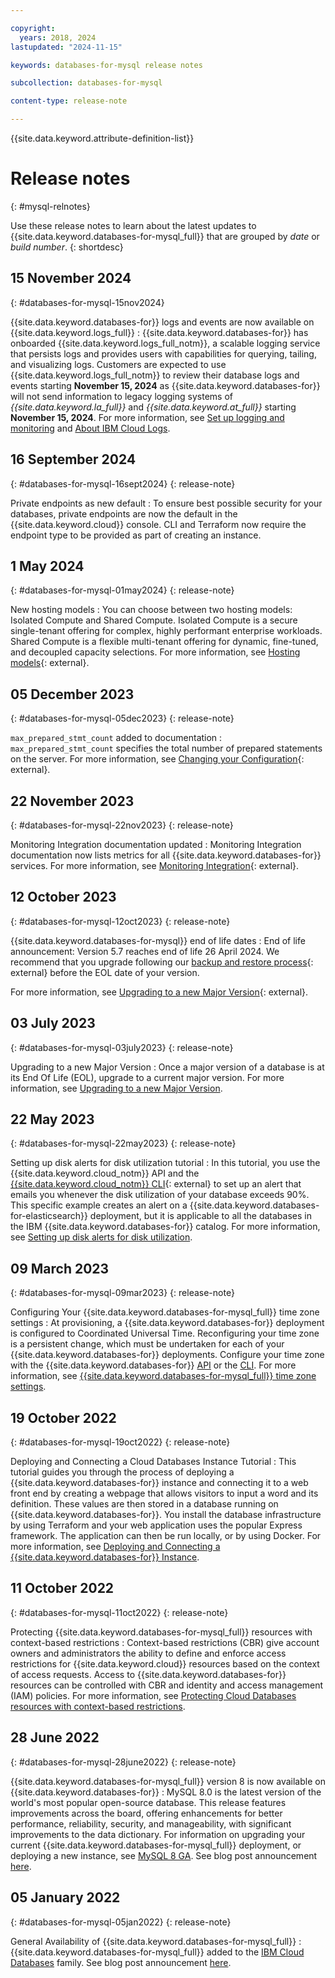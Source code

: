 ```yaml
---

copyright:
  years: 2018, 2024
lastupdated: "2024-11-15"

keywords: databases-for-mysql release notes

subcollection: databases-for-mysql

content-type: release-note

---
```


{{site.data.keyword.attribute-definition-list}}

# Release notes
{: #mysql-relnotes}

Use these release notes to learn about the latest updates to {{site.data.keyword.databases-for-mysql_full}} that are grouped by _date_ or _build number_.
{: shortdesc}

## 15 November 2024
{: #databases-for-mysql-15nov2024}

{{site.data.keyword.databases-for}} logs and events are now available on {{site.data.keyword.logs_full}}
: {{site.data.keyword.databases-for}} has onboarded {{site.data.keyword.logs_full_notm}}, a scalable logging service that persists logs and provides users with capabilities for querying, tailing, and visualizing logs. Customers are expected to use {{site.data.keyword.logs_full_notm}} to review their database logs and events starting **November 15, 2024** as {{site.data.keyword.databases-for}} will not send information to legacy logging systems of _{{site.data.keyword.la_full}}_ and _{{site.data.keyword.at_full}}_ starting **November 15, 2024**. For more information, see [Set up logging and monitoring](/docs/databases-for-elasticsearch?topic=databases-for-mysql-getting-started-cdb-logging-monitoring) and [About IBM Cloud Logs](/docs/cloud-logs?topic=cloud-logs-about-cl).

## 16 September 2024
{: #databases-for-mysql-16sept2024}
{: release-note}

Private endpoints as new default
:  To ensure best possible security for your databases, private endpoints are now the default in the {{site.data.keyword.cloud}} console. CLI and Terraform now require the endpoint type to be provided as part of creating an instance.

## 1 May 2024
{: #databases-for-mysql-01may2024}
{: release-note}

New hosting models
:  You can choose between two hosting models: Isolated Compute and Shared Compute. Isolated Compute is a secure single-tenant offering for complex, highly performant enterprise workloads. Shared Compute is a flexible multi-tenant offering for dynamic, fine-tuned, and decoupled capacity selections. For more information, see [Hosting models](/docs/cloud-databases?topic=cloud-databases-hosting-types){: external}.

## 05 December 2023
{: #databases-for-mysql-05dec2023}
{: release-note}

`max_prepared_stmt_count` added to documentation
:  `max_prepared_stmt_count` specifies the total number of prepared statements on the server. For more information, see [Changing your Configuration](/docs/databases-for-mysql?topic=databases-for-mysql-changing-configuration){: external}.

## 22 November 2023
{: #databases-for-mysql-22nov2023}
{: release-note}

Monitoring Integration documentation updated
:  Monitoring Integration documentation now lists metrics for all {{site.data.keyword.databases-for}} services. For more information, see [Monitoring Integration](/docs/cloud-databases?topic=cloud-databases-monitoring){: external}.

## 12 October 2023
{: #databases-for-mysql-12oct2023}
{: release-note}

{{site.data.keyword.databases-for-mysql}} end of life dates
:  End of life announcement: Version 5.7 reaches end of life 26 April 2024. We recommend that you upgrade following our [backup and restore process](/docs/cloud-databases?topic=cloud-databases-dashboard-backups){: external} before the EOL date of your version.

For more information, see [Upgrading to a new Major Version](/docs/databases-for-mysql?topic=databases-for-mysql-mysql-upgrading){: external}.

## 03 July 2023
{: #databases-for-mysql-03july2023}
{: release-note}

Upgrading to a new Major Version
:  Once a major version of a database is at its End Of Life (EOL), upgrade to a current major version. For more information, see [Upgrading to a new Major Version](/docs/databases-for-mysql?topic=databases-for-mysql-mysql-upgrading).

## 22 May 2023
{: #databases-for-mysql-22may2023}
{: release-note}

Setting up disk alerts for disk utilization tutorial
:  In this tutorial, you use the {{site.data.keyword.cloud_notm}} API and the [{{site.data.keyword.cloud_notm}} CLI](https://cloud.ibm.com/docs/cli?topic=cli-getting-started){: external} to set up an alert that emails you whenever the disk utilization of your database exceeds 90%. This specific example creates an alert on a {{site.data.keyword.databases-for-elasticsearch}} deployment, but it is applicable to all the databases in the IBM {{site.data.keyword.databases-for}} catalog. For more information, see [Setting up disk alerts for disk utilization](/docs/databases-for-mysql?topic=databases-for-mysql-disk-util-alert-tutorial).

## 09 March 2023
{: #databases-for-mysql-09mar2023}
{: release-note}

Configuring Your {{site.data.keyword.databases-for-mysql_full}} time zone settings
:  At provisioning, a {{site.data.keyword.databases-for}} deployment is configured to Coordinated Universal Time. Reconfiguring your time zone is a persistent change, which must be undertaken for each of your {{site.data.keyword.databases-for}} deployments. Configure your time zone with the {{site.data.keyword.databases-for}} [API](https://cloud.ibm.com/apidocs/cloud-databases-api/cloud-databases-api-v5#introduction) or the [CLI](/docs/databases-cli-plugin). For more information, see [{{site.data.keyword.databases-for-mysql_full}} time zone settings](/docs/databases-for-mysql?topic=databases-for-mysql-changing-configuration&interface=cli#mem-settings).

## 19 October 2022
{: #databases-for-mysql-19oct2022}
{: release-note}

Deploying and Connecting a Cloud Databases Instance Tutorial
:  This tutorial guides you through the process of deploying a {{site.data.keyword.databases-for}} instance and connecting it to a web front end by creating a webpage that allows visitors to input a word and its definition. These values are then stored in a database running on {{site.data.keyword.databases-for}}. You install the database infrastructure by using Terraform and your web application uses the popular Express framework. The application can then be run locally, or by using Docker. For more information, see [Deploying and Connecting a {{site.data.keyword.databases-for}} Instance](/docs/databases-for-mysql?topic=cloud-databases-create-instance-tutorial).

## 11 October 2022
{: #databases-for-mysql-11oct2022}
{: release-note}

Protecting {{site.data.keyword.databases-for-mysql_full}} resources with context-based restrictions
:  Context-based restrictions (CBR) give account owners and administrators the ability to define and enforce access restrictions for {{site.data.keyword.cloud}} resources based on the context of access requests. Access to {{site.data.keyword.databases-for}} resources can be controlled with CBR and identity and access management (IAM) policies. For more information, see [Protecting Cloud Databases resources with context-based restrictions](/docs/databases-for-mysql?topic=cloud-databases-cbr&interface=ui).

## 28 June 2022
{: #databases-for-mysql-28june2022}
{: release-note}

{{site.data.keyword.databases-for-mysql_full}} version 8 is now available on {{site.data.keyword.databases-for}}
:  MySQL 8.0 is the latest version of the world's most popular open-source database. This release features improvements across the board, offering enhancements for better performance, reliability, security, and manageability, with significant improvements to the data dictionary. For information on upgrading your current {{site.data.keyword.databases-for-mysql_full}} deployment, or deploying a new instance, see [MySQL 8 GA](https://cloud.ibm.com/docs/databases-for-mysql?topic=databases-for-mysql-mysql8-ga). See blog post announcement [here](https://www.ibm.com/cloud/blog/announcements/ibm-cloud-databases-for-mysql-now-supports-version-8).

## 05 January 2022
{: #databases-for-mysql-05jan2022}
{: release-note}

General Availability of {{site.data.keyword.databases-for-mysql_full}}
:  {{site.data.keyword.databases-for-mysql_full}} added to the [IBM Cloud Databases](https://www.ibm.com/cloud/databases) family. See blog post announcement [here](https://www.ibm.com/cloud/blog/announcements/general-availability-of-ibm-cloud-databases-for-mysql).
